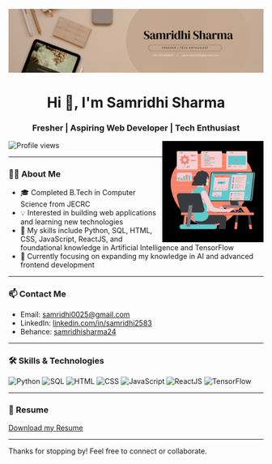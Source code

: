 ![logo](https://github.com/samridhi0025/samridhi0025/blob/main/banner.png)

<h1 align="center">Hi 👋, I'm Samridhi Sharma</h1>
<h3 align="center">Fresher | Aspiring Web Developer | Tech Enthusiast</h3>
<img align="right" alt="coding" width="200" src="https://github.com/samridhi0025/samridhi0025/blob/main/img.png">

<p align="left"> <img src="https://komarev.com/ghpvc/?username=samridhi0025&label=Profile%20views&color=0e75b6&style=flat" alt="Profile views" /> </p>

---

### 👩‍💻 About Me
- 🎓 Completed B.Tech in Computer Science from JECRC  
- 💡 Interested in building web applications and learning new technologies  
- 🧰 My skills include Python, SQL, HTML, CSS, JavaScript, ReactJS, and foundational knowledge in Artificial Intelligence and TensorFlow  
- 🌱 Currently focusing on expanding my knowledge in AI and advanced frontend development  

---

### 📫 Contact Me
- Email: samridhi0025@gmail.com  
- LinkedIn: [linkedin.com/in/samridhi2583](https://www.linkedin.com/in/samridhi2583/)
- Behance: [samridhisharma24](https://www.behance.net/samridhisharma24) 
---


### 🛠️ Skills & Technologies

<p align="left">
  <img src="https://img.shields.io/badge/Python-3776AB?style=for-the-badge&logo=python&logoColor=white" alt="Python" height="30"/>
  <img src="https://img.shields.io/badge/SQL-005C84?style=for-the-badge&logo=postgresql&logoColor=white" alt="SQL" height="30"/>
  <img src="https://img.shields.io/badge/HTML-E34F26?style=for-the-badge&logo=html5&logoColor=white" alt="HTML" height="30"/>
  <img src="https://img.shields.io/badge/CSS-1572B6?style=for-the-badge&logo=css3&logoColor=white" alt="CSS" height="30"/>
  <img src="https://img.shields.io/badge/JavaScript-F7DF1E?style=for-the-badge&logo=javascript&logoColor=black" alt="JavaScript" height="30"/>
  <img src="https://img.shields.io/badge/React-61DAFB?style=for-the-badge&logo=react&logoColor=black" alt="ReactJS" height="30"/>
  <img src="https://img.shields.io/badge/TensorFlow-FF6F00?style=for-the-badge&logo=tensorflow&logoColor=white" alt="TensorFlow" height="30"/>
</p>

---

### 📄 Resume
[Download my Resume](https://drive.google.com/file/d/1rLiF73DPJncClSWsriIldvr7T0nQ1mNL/view?usp=sharing)

---

Thanks for stopping by! Feel free to connect or collaborate.
